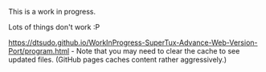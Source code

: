This is a work in progress.

Lots of things don't work :P

https://dtsudo.github.io/WorkInProgress-SuperTux-Advance-Web-Version-Port/program.html - Note that you may need to clear the cache to see updated files. (GitHub pages caches content rather aggressively.)
